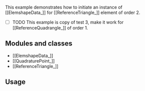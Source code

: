 This example demonstrates how to initiate an instance of [[ElemshapeData_]] for [[ReferenceTriangle_]] element of order 2.

- [ ] TODO This example is copy of test 3, make it work for [[ReferenceQuadrangle_]] of order 1.

## Modules and classes

- [[ElemshapeData_]]
- [[QuadraturePoint_]]
- [[ReferenceTriangle_]]

## Usage

